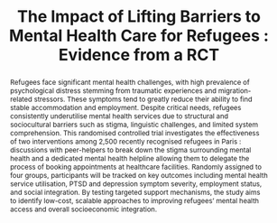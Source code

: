 ---
layout: archive
title: "The Impact of Lifting Barriers to Mental Health Care for Refugees : Evidence from a RCT"
collection: research
category: wip
#date: 2024-01-01
#authors: "Alexandre Touw"
#venue: "(Job Market Paper)"
permalink: /research/RISE
toggle_abstract: true
abstract: >
  Refugees face significant mental health challenges, with high prevalence of psychological distress stemming from traumatic experiences and migration-related stressors. These symptoms tend to greatly reduce their ability to find stable accommodation and employment. Despite critical needs, refugees consistently underutilise mental health services due to structural and sociocultural barriers such as stigma, linguistic challenges, and limited system comprehension. This randomised controlled trial investigates the effectiveness of two interventions among 2,500 recently recognised refugees in Paris : discussions with peer-helpers to break down the stigma surrounding mental health and a dedicated mental health helpline allowing them to delegate the process of booking appointments at healthcare facilities. Randomly assigned to four groups, participants will be tracked on key outcomes including mental health service utilisation, PTSD and depression symptom severity, employment status, and social integration. By testing targeted support mechanisms, the study aims to identify low-cost, scalable approaches to improving refugees’ mental health access and overall socioeconomic integration.
coauthors: "*with [Jérôme Valette](https://sites.google.com/view/valettejerome/home?authuser=0), [Flore Gubert](https://leda.dauphine.fr/fr/membre/detail-cv/profile/flore-gubert.html) and [Marie-Caroline Saglio-Yatzimirsky](https://www.icmigrations.cnrs.fr/directory/saglio-yatzimirsky-marie-caroline/)*"
weight: 2
links:
  - label: "AEA RCT Registry"
    url: "https://www.socialscienceregistry.org/trials/16069"
  - label: "J-PAL Page"
    url: "https://www.povertyactionlab.org/initiative-project/mental-health-and-socioeconomic-integration-refugees-effects-peer-support"
---
